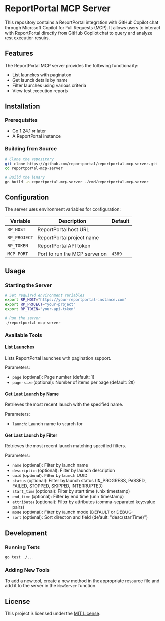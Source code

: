 # ReportPortal MCP Server

This repository contains a ReportPortal integration with GitHub Copilot chat through Microsoft
Copilot for Pull Requests (MCP). It allows users to interact with ReportPortal directly from GitHub
Copilot chat to query and analyze test execution results.

## Features

The ReportPortal MCP server provides the following functionality:

- List launches with pagination
- Get launch details by name
- Filter launches using various criteria
- View test execution reports

## Installation

### Prerequisites

- Go 1.24.1 or later
- A ReportPortal instance

### Building from Source

```bash
# Clone the repository
git clone https://github.com/reportportal/reportportal-mcp-server.git
cd reportportal-mcp-server

# Build the binary
go build -o reportportal-mcp-server ./cmd/reportportal-mcp-server
```

## Configuration

The server uses environment variables for configuration:

| Variable     | Description                   | Default |
|--------------|-------------------------------|---------|
| `RP_HOST`    | ReportPortal host URL         |         |
| `RP_PROJECT` | ReportPortal project name     |         |
| `RP_TOKEN`   | ReportPortal API token        |         |
| `MCP_PORT`   | Port to run the MCP server on | `4389`  |

## Usage

### Starting the Server

```bash
# Set required environment variables
export RP_HOST="https://your-reportportal-instance.com"
export RP_PROJECT="your-project"
export RP_TOKEN="your-api-token"

# Run the server
./reportportal-mcp-server
```

### Available Tools

#### List Launches

Lists ReportPortal launches with pagination support.

Parameters:

- `page` (optional): Page number (default: 1)
- `page-size` (optional): Number of items per page (default: 20)

#### Get Last Launch by Name

Retrieves the most recent launch with the specified name.

Parameters:

- `launch`: Launch name to search for

#### Get Last Launch by Filter

Retrieves the most recent launch matching specified filters.

Parameters:

- `name` (optional): Filter by launch name
- `description` (optional): Filter by launch description
- `uuid` (optional): Filter by launch UUID
- `status` (optional): Filter by launch status (IN_PROGRESS, PASSED, FAILED, STOPPED, SKIPPED,
  INTERRUPTED)
- `start_time` (optional): Filter by start time (unix timestamp)
- `end_time` (optional): Filter by end time (unix timestamp)
- `attributes` (optional): Filter by attributes (comma-separated key:value pairs)
- `mode` (optional): Filter by launch mode (DEFAULT or DEBUG)
- `sort` (optional): Sort direction and field (default: "desc(startTime)")

## Development

### Running Tests

```bash
go test ./...
```

### Adding New Tools

To add a new tool, create a new method in the appropriate resource file and add it to the server in
the `NewServer` function.

## License

This project is licensed under the [MIT License](LICENSE).